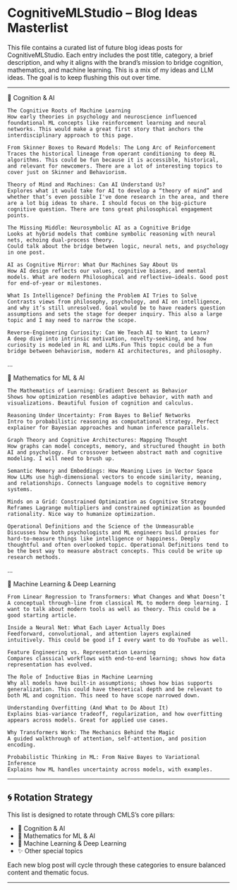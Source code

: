 # CognitiveMLStudio – Blog Ideas Masterlist

This file contains a curated list of future blog ideas posts for CognitiveMLStudio. Each entry includes the post title, category, a brief description, and why it aligns with the brand’s mission to bridge cognition, mathematics, and machine learning. This is a mix of my ideas and LLM ideas. The goal is to keep flushing this out over time. 

---

🧠 Cognition & AI

    The Cognitive Roots of Machine Learning
    How early theories in psychology and neuroscience influenced foundational ML concepts like reinforcement learning and neural networks. This would make a great first story that anchors the interdisciplinary approach to this page.

    From Skinner Boxes to Reward Models: The Long Arc of Reinforcement
    Traces the historical lineage from operant conditioning to deep RL algorithms. This could be fun because it is accessible, historical, and relevant for newcomers. There are a lot of interesting topics to cover just on Skinner and Behaviorism. 

    Theory of Mind and Machines: Can AI Understand Us?
    Explores what it would take for AI to develop a “theory of mind” and whether that’s even possible I've done research in the area, and there are a lot big ideas to share. I should focus on the big-picture cognitive question. There are tons great philosophical engagement points. 
    
    The Missing Middle: Neurosymbolic AI as a Cognitive Bridge
    Looks at hybrid models that combine symbolic reasoning with neural nets, echoing dual-process theory.
    Could talk about the bridge between logic, neural nets, and psychology in one post.

    AI as Cognitive Mirror: What Our Machines Say About Us
    How AI design reflects our values, cognitive biases, and mental models. What are modern Philosophical and reflective—ideals. Good post for end-of-year or milestones.

    What Is Intelligence? Defining the Problem AI Tries to Solve
    Contrasts views from philosophy, psychology, and AI on intelligence, and why it’s still unresolved. Goal would be to have readers question assumptions and sets the stage for deeper inquiry. This also a large topic and I may need to narrow the scope. 

    Reverse-Engineering Curiosity: Can We Teach AI to Want to Learn?
    A deep dive into intrinsic motivation, novelty-seeking, and how curiosity is modeled in RL and LLMs.Fun This topic could be a fun bridge between behaviorism, modern AI architectures, and philosophy.

...

🔢 Mathematics for ML & AI

    The Mathematics of Learning: Gradient Descent as Behavior
    Shows how optimization resembles adaptive behavior, with math and visualizations. Beautiful fusion of cognition and calculus.

    Reasoning Under Uncertainty: From Bayes to Belief Networks
    Intro to probabilistic reasoning as computational strategy. Perfect explainer for Bayesian approaches and human inference parallels.

    Graph Theory and Cognitive Architectures: Mapping Thought
    How graphs can model concepts, memory, and structured thought in both AI and psychology. Fun crossover between abstract math and cognitive modeling. I will need to brush up. 

    Semantic Memory and Embeddings: How Meaning Lives in Vector Space
    How LLMs use high-dimensional vectors to encode similarity, meaning, and relationships. Connects language models to cognitive memory systems.

    Minds on a Grid: Constrained Optimization as Cognitive Strategy
    Reframes Lagrange multipliers and constrained optimization as bounded rationality. Nice way to humanize optimization.

    Operational Definitions and the Science of the Unmeasurable
    Discusses how both psychologists and ML engineers build proxies for hard-to-measure things like intelligence or happiness. Deeply thoughtful and often overlooked topic. Operational Definitions tend to be the best way to measure abstract concepts. This could be write up research methods. 


...

🤖 Machine Learning & Deep Learning

    From Linear Regression to Transformers: What Changes and What Doesn’t
    A conceptual through-line from classical ML to modern deep learning. I want to talk about modern tools as well as theory. This could be a good starting article. 

    Inside a Neural Net: What Each Layer Actually Does
    Feedforward, convolutional, and attention layers explained intuitively. This could be good if I every want to do YouTube as well. 

    Feature Engineering vs. Representation Learning
    Compares classical workflows with end-to-end learning; shows how data representation has evolved.

    The Role of Inductive Bias in Machine Learning
    Why all models have built-in assumptions; shows how bias supports generalization. This could have theoretical depth and be relevant to both ML and cognition. This need to have scope narrowed down. 

    Understanding Overfitting (And What to Do About It)
    Explains bias-variance tradeoff, regularization, and how overfitting appears across models. Great for applied use cases.

    Why Transformers Work: The Mechanics Behind the Magic
    A guided walkthrough of attention, self-attention, and position encoding.

    Probabilistic Thinking in ML: From Naive Bayes to Variational Inference
    Explains how ML handles uncertainty across models, with examples.


---

## 🌀 Rotation Strategy

This list is designed to rotate through CMLS’s core pillars:
- 🧠 Cognition & AI  
- 🔢 Mathematics for ML & AI  
- 🤖 Machine Learning & Deep Learning
- ✨ Other special topics

Each new blog post will cycle through these categories to ensure balanced content and thematic focus.

---
